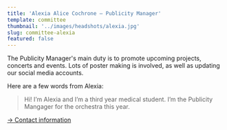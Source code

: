 ```yaml
---
title: 'Alexia Alice Cochrone – Publicity Manager'
template: committee
thumbnail: '../images/headshots/alexia.jpg'
slug: committee-alexia
featured: false
---
```


The Publicity Manager's main duty is to promote upcoming projects, concerts and events. Lots of poster making is involved, as well as updating our social media accounts.

Here are a few words from Alexia:

> Hi! I’m Alexia and I’m a third year medical student. I’m the Publicity Mangager for the orchestra this year.

[→ Contact information](/contact/)